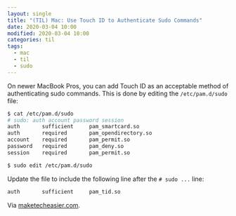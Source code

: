 ```yaml
---
layout: single
title: "(TIL) Mac: Use Touch ID to Authenticate Sudo Commands"
date: 2020-03-04 10:00
modified: 2020-03-04 10:00
categories: til
tags:
  - mac
  - til
  - sudo
---
```


On newer MacBook Pros, you can add Touch ID as an acceptable method of authenticating sudo commands. This is done by editing the `/etc/pam.d/sudo` file:

```bash
$ cat /etc/pam.d/sudo
# sudo: auth account password session
auth       sufficient     pam_smartcard.so
auth       required       pam_opendirectory.so
account    required       pam_permit.so
password   required       pam_deny.so
session    required       pam_permit.so

$ sudo edit /etc/pam.d/sudo
```

Update the file to include the following line after the `# sudo ...` line:

```bash
auth       sufficient     pam_tid.so
```

Via [maketecheasier.com](https://www.maketecheasier.com/use-touch-id-authenticate-sudo-commands-mac/).
